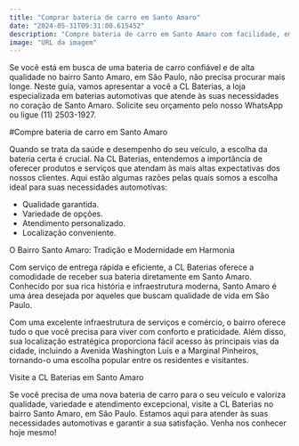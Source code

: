 ```yaml
---
title: "Comprar bateria de carro em Santo Amaro"
date: "2024-05-31T09:31:00.615452"
description: "Compre bateria de carro em Santo Amaro com facilidade, em São Paulo. Conheça a CL Baterias."
image: "URL da imagem"
---
```

Se você está em busca de uma bateria de carro confiável e de alta qualidade no bairro Santo Amaro, em São Paulo, não precisa procurar mais longe. Neste guia, vamos apresentar a você a CL Baterias, a loja especializada em baterias automotivas que atende às suas necessidades no coração de Santo Amaro. Solicite seu orçamento pelo nosso WhatsApp ou ligue (11) 2503-1927.

#Compre bateria de carro em Santo Amaro

Quando se trata da saúde e desempenho do seu veículo, a escolha da bateria certa é crucial. Na CL Baterias, entendemos a importância de oferecer produtos e serviços que atendam às mais altas expectativas dos nossos clientes. Aqui estão algumas razões pelas quais somos a escolha ideal para suas necessidades automotivas:

* Qualidade garantida.
* Variedade de opções.
* Atendimento personalizado.
* Localização conveniente.

O Bairro Santo Amaro: Tradição e Modernidade em Harmonia

Com serviço de entrega rápida e eficiente, a CL Baterias oferece a comodidade de receber sua bateria diretamente em Santo Amaro. Conhecido por sua rica história e infraestrutura moderna, Santo Amaro é uma área desejada por aqueles que buscam qualidade de vida em São Paulo.

Com uma excelente infraestrutura de serviços e comércio, o bairro oferece tudo o que você precisa para viver com conforto e praticidade. Além disso, sua localização estratégica proporciona fácil acesso às principais vias da cidade, incluindo a Avenida Washington Luís e a Marginal Pinheiros, tornando-o uma escolha popular entre os residentes e visitantes.

Visite a CL Baterias em Santo Amaro

Se você precisa de uma nova bateria de carro para o seu veículo e valoriza qualidade, variedade e atendimento excepcional, visite a CL Baterias no bairro Santo Amaro, em São Paulo. Estamos aqui para atender às suas necessidades automotivas e garantir a sua satisfação. Venha nos conhecer hoje mesmo!
